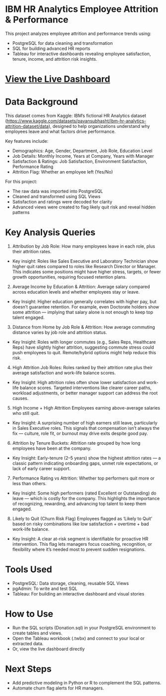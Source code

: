 # IBM HR Analytics Employee Attrition & Performance

This project analyzes employee attrition and performance trends using:
- PostgreSQL for data cleaning and transformation
- SQL for building advanced HR reports
- Tableau for interactive dashboards revealing employee satisfaction, tenure, income, and attrition risk insights.

# [View the Live Dashboard](https://public.tableau.com/app/profile/narayani.bakhati6251/viz/IBM_HR_analytics_Emp_AttritionPerfrmce_dashboard/Dashboard1?publish=yes)

# Data Background

This dataset comes from Kaggle: IBM’s fictional HR Analytics dataset (https://www.kaggle.com/datasets/pavansubhasht/ibm-hr-analytics-attrition-dataset/data), designed to help organizations understand why employees leave and what factors drive performance.

Key features include:

- Demographics: Age, Gender, Department, Job Role, Education Level
- Job Details: Monthly Income, Years at Company, Years with Manager
- Satisfaction & Ratings: Job Satisfaction, Environment Satisfaction, Performance Rating
- Attrition Flag: Whether an employee left (Yes/No)

For this project:

- The raw data was imported into PostgreSQL
- Cleaned and transformed using SQL Views
- Satisfaction and ratings were decoded for clarity
- Advanced views were created to flag likely quit risk and reveal hidden patterns

# Key Analysis Queries
1. Attribution by Job Role:
How many employees leave in each role, plus their attrition rates.
- Key insight: Roles like Sales Executive and Laboratory Technician show higher quit rates compared to roles like Research Director or Manager. This indicates some positions might have higher stress, targets, or fewer growth opportunities, requiring focused retention plans.

2. Average Income by Education & Attrition:
Average salary compared across education levels and whether employees stay or leave.
- Key Insight: Higher education generally correlates with higher pay, but doesn’t guarantee retention. For example, even Doctorate holders show some attrition — implying that salary alone is not enough to keep top talent engaged.

3. Distance from Home by Job Role & Attrition:
How average commuting distance varies by job role and attrition status.
- Key Insight: Roles with longer commutes (e.g., Sales Reps, Healthcare Reps) have slightly higher attrition, suggesting commute stress could push employees to quit. Remote/hybrid options might help reduce this risk.

4. High Attrition Job Roles:
Roles ranked by their attrition rate plus their average satisfaction and work-life balance scores.
- Key Insight: High attrition roles often show lower satisfaction and work-life balance scores. Targeted interventions like clearer career paths, workload adjustments, or better manager support can address the root causes.

5. High Income + High Attrition
Employees earning above-average salaries who still quit.
- Key Insight: A surprising number of high earners still leave, particularly in Sales Executive roles. This signals that compensation isn’t always the fix — culture, role fit, or burnout may drive exits despite good pay.

6. Attrition by Tenure Buckets:
Attrition rate grouped by how long employees have been at the company.
- Key Insight: Early-tenure (2–5 years) show the highest attrition rates — a classic pattern indicating onboarding gaps, unmet role expectations, or lack of early career support.

7. Performance Rating vs Attrition:
Whether top performers quit more or less than others.
- Key Insight: Some high performers (rated Excellent or Outstanding) do leave — which is costly for the company. This highlights the importance of recognizing, rewarding, and advancing top talent to keep them engaged.

8. Likely to Quit (Churn Risk Flag)
Employees flagged as ‘Likely to Quit’ based on risky combinations like low satisfaction + overtime + bad work-life balance.
- Key Insight: A clear at-risk segment is identifiable for proactive HR intervention. This flag lets managers focus coaching, recognition, or flexibility where it’s needed most to prevent sudden resignations.

# Tools Used

- PostgreSQL: Data storage, cleaning, reusable SQL Views
- pgAdmin: To write and test SQL
- Tableau: For building an interactive dashboard and visual stories

# How to Use

- Run the SQL scripts (Donation.sql) in your PostgreSQL environment to create tables and views.
- Open the Tableau workbook (.twbx) and connect to your local or extracted data.
- Or, view the live dashboard directly

# Next Steps

- Add predictive modeling in Python or R to complement the SQL patterns.
- Automate churn flag alerts for HR managers.
